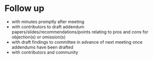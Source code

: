 # Follow up 
  * with minutes promptly after meeting  
  * with contributors to draft addendum papers/slides/recommendations/points relating to pros and cons for objection(s) or omission(s)
  * with draft findings to committee in advance of next meeting once addendums have been drafted
  * with contributors and community 

